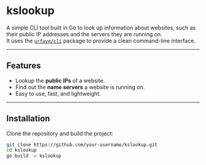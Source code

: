 # kslookup

A simple CLI tool built in Go to look up information about websites, such as their public IP addresses and the servers they are running on.  
It uses the [`urfave/cli`](https://github.com/urfave/cli) package to provide a clean command-line interface.

---

## Features
- Lookup the **public IPs** of a website.  
- Find out the **name servers** a website is running on.  
- Easy to use, fast, and lightweight.

---

## Installation
Clone the repository and build the project:

```bash
git clone https://github.com/your-username/kslookup.git
cd kslookup
go build -o kslookup
